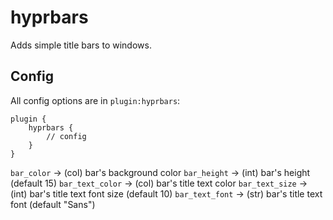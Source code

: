 # hyprbars

Adds simple title bars to windows.

## Config

All config options are in `plugin:hyprbars`:

```
plugin {
    hyprbars {
        // config
    }
}
```

`bar_color` -> (col) bar's background color
`bar_height` -> (int) bar's height (default 15)
`bar_text_color` -> (col) bar's title text color
`bar_text_size` -> (int) bar's title text font size (default 10)
`bar_text_font` -> (str) bar's title text font (default "Sans")